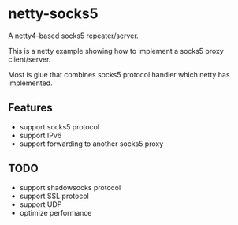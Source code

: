 # netty-socks5

A netty4-based socks5 repeater/server.

This is a netty example showing how to implement a socks5 proxy client/server.

Most is glue that combines socks5 protocol handler which netty has implemented.

## Features

- support socks5 protocol
- support IPv6
- support forwarding to another socks5 proxy

## TODO

- support shadowsocks protocol
- support SSL protocol
- support UDP
- optimize performance
